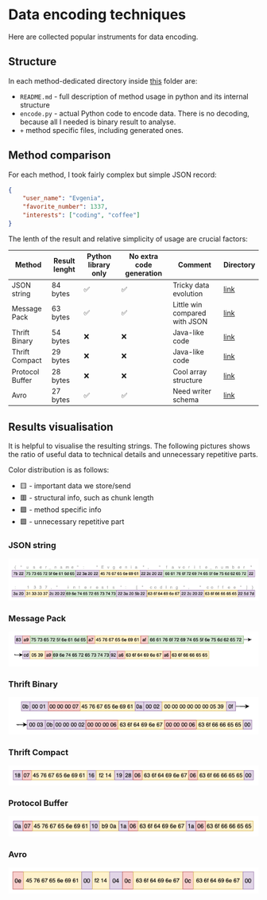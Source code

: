 # Data encoding techniques
Here are collected popular instruments for data encoding. 

## Structure
In each method-dedicated directory inside 
[this](https://github.com/Genvekt/data-encoding-techniques/tree/main/encoding_techs/encoding_techs) 
folder are:
- `README.md` - full description of method usage in python and its internal structure
- `encode.py` - actual Python code to encode data. There is no decoding, 
because all I needed is binary result to analyse.
- `+` method specific files, including generated ones.

## Method comparison

For each method, I took fairly complex but simple JSON record:
```json
{
    "user_name": "Evgenia",
    "favorite_number": 1337,
    "interests": ["coding", "coffee"]
}
```

The lenth of the result and relative simplicity of usage are crucial factors:

| Method          | Result lenght | Python library only | No extra code generation | Comment                       | Directory |
|-----------------|---------------|---------------------|--------------------------|-------------------------------|-----------|
| JSON string     | 84 bytes      | ✅                    | ✅                        | Tricky data evolution         | [link](https://github.com/Genvekt/data-encoding-techniques/tree/main/encoding_techs/encoding_techs/json_string)  |
| Message Pack    | 63 bytes      | ✅                    | ✅                        | Little win compared with JSON | [link](https://github.com/Genvekt/data-encoding-techniques/tree/main/encoding_techs/encoding_techs/message_pack)         |
| Thrift Binary   | 54 bytes      | ❌                    | ❌                        | Java-like code                | [link](https://github.com/Genvekt/data-encoding-techniques/tree/main/encoding_techs/encoding_techs/apache_thrift)          |
| Thrift Compact  | 29 bytes      | ❌                    | ❌                        | Java-like code                | [link](https://github.com/Genvekt/data-encoding-techniques/tree/main/encoding_techs/encoding_techs/apache_thrift)          |
| Protocol Buffer | 28 bytes      | ❌                    | ❌                        | Cool array structure          | [link](https://github.com/Genvekt/data-encoding-techniques/tree/main/encoding_techs/encoding_techs/protocol_buffer)          |
| Avro            | 27 bytes      | ✅                    | ✅                        | Need writer schema            | [link](https://github.com/Genvekt/data-encoding-techniques/tree/main/encoding_techs/encoding_techs/apache_avro)          |

## Results visualisation

It is helpful to visualise the resulting strings. The following pictures shows 
the ratio of useful data to technical details and unnecessary repetitive parts.

Color distribution is as follows:
- 🟨 - important data we store/send
- 🟥 - structural info, such as chunk length
- 🟪 - method specific info
- 🟩 - unnecessary repetitive part

### JSON string

![](https://raw.githubusercontent.com/Genvekt/data-encoding-techniques/main/images/json_string.png)

### Message Pack

![](https://raw.githubusercontent.com/Genvekt/data-encoding-techniques/main/images/message_pack_string.png)

### Thrift Binary

![](https://raw.githubusercontent.com/Genvekt/data-encoding-techniques/main/images/thrift_binary_string.png)

### Thrift Compact

![](https://raw.githubusercontent.com/Genvekt/data-encoding-techniques/main/images/thrift_compact_string.png)

### Protocol Buffer

![](https://raw.githubusercontent.com/Genvekt/data-encoding-techniques/main/images/protobuffer_string.png)

### Avro

![](https://raw.githubusercontent.com/Genvekt/data-encoding-techniques/main/images/avro_string.png)